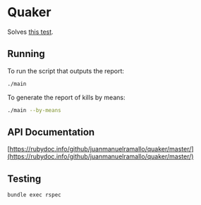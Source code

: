 # Quaker

Solves [this test](./TEST.md).

## Running

To run the script that outputs the report:

```bash
./main
```

To generate the report of kills by means:

```bash
./main --by-means
```

## API Documentation

[https://rubydoc.info/github/juanmanuelramallo/quaker/master/](https://rubydoc.info/github/juanmanuelramallo/quaker/master/)

## Testing

```bash
bundle exec rspec
```
